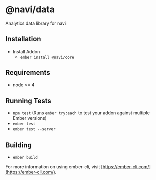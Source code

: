 # @navi/data

Analytics data library for navi

## Installation

* Install Addon
  * `ember install @navi/core`

## Requirements

* node >= 4

## Running Tests

* `npm test` (Runs `ember try:each` to test your addon against multiple Ember versions)
* `ember test`
* `ember test --server`

## Building

* `ember build`

For more information on using ember-cli, visit [https://ember-cli.com/](https://ember-cli.com/).
